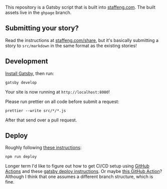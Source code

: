 
This repository is a Gatsby script that is built into [staffeng.com](https://staffeng.com).
The built assets live in the `ghpage` branch.

## Submitting your story?

Read the instructions at [staffeng.com/share](https://staffeng.com/share),
but it's basically submitting a story to `src/markdown` in the same format
as the existing stories!

## Development

[Install Gatsby](https://www.gatsbyjs.com/get-started/), then run:

    gatsby develop

Your site is now running at `http://localhost:8000`!

Please run prettier on all code before submit a request:

    prettier --write src/*/*.js

After that send over a pull request.

##  Deploy

Roughly following [these instructions](https://www.gatsbyjs.org/docs/how-gatsby-works-with-github-pages/):

    npm run deploy

Longer term I'd like to figure out how to get CI/CD setup using [GitHub Actions](https://help.github.com/en/actions/creating-actions)
and these [gatsby deploy instructions](https://www.gatsbyjs.org/docs/how-gatsby-works-with-github-pages/).
Or maybe [this GitHub Action](https://github.com/enriikke/gatsby-gh-pages-action)? Although I think that one assumes a different
branch structure, which is fine.
